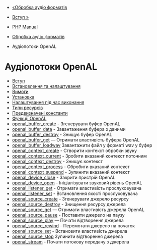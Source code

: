 - [«Обробка аудіо форматів](refs.utilspec.audio.md)
- [Вступ »](intro.openal.md)

- [PHP Manual](index.md)
- [Обробка аудіо форматів](refs.utilspec.audio.md)
- Аудіопотоки OpenAL

# Аудіопотоки OpenAL

- [Вступ](intro.openal.md)
- [Встановлення та налаштування](openal.setup.md)
- [Вимоги](openal.requirements.md)
- [Установка](openal.installation.md)
- [Налаштування під час виконання](openal.configuration.md)
- [Типи ресурсів](openal.resources.md)
- [Предвизначені константи](openal.constants.md)
- [Функції OpenAL](ref.openal.md)
- [openal_buffer_create](function.openal-buffer-create.md) -
Згенерувати буфер OpenAL
- [openal_buffer_data](function.openal-buffer-data.md) -
Завантаження буфера з даними
- [openal_buffer_destroy](function.openal-buffer-destroy.md) -
Знищує буфер OpenAL
- [openal_buffer_get](function.openal-buffer-get.md) — Отримати
властивість буфера OpenAL
- [openal_buffer_loadwav](function.openal-buffer-loadwav.md)
Завантажити файл у форматі wav у буфер
- [openal_context_create](function.openal-context-create.md) -
Створити контекст обробки звуку
- [openal_context_current](function.openal-context-current.md) -
Зробити вказаний контекст поточним
- [openal_context_destroy](function.openal-context-destroy.md) -
Знищує контекст
- [openal_context_process](function.openal-context-process.md) -
Обробити вказаний контекст
- [openal_context_suspend](function.openal-context-suspend.md) -
Зупинити вказаний контекст
- [openal_device_close](function.openal-device-close.md) -
Закрити пристрій OpenAL
- [openal_device_open](function.openal-device-open.md) -
Ініціалізувати звуковий рівень OpenAL
- [openal_listener_get](function.openal-listener-get.md) -
Отримати властивість прослуховувача
- [openal_listener_set](function.openal-listener-set.md) -
Встановлення якості прослуховувача
- [openal_source_create](function.openal-source-create.md) -
Згенерувати джерело ресурсу
- [openal_source_destroy](function.openal-source-destroy.md) -
Знищення ресурсу джерела
- [openal_source_get](function.openal-source-get.md) — Отримати
властивість джерела OpenAL
- [openal_source_pause](function.openal-source-pause.md) -
Поставити джерело на паузу
- [openal_source_play](function.openal-source-play.md) — Почати
відтворення джерела
- [openal_source_rewind](function.openal-source-rewind.md) -
Перемотати джерело на початок
- [openal_source_set](function.openal-source-set.md) -
Встановити властивість джерела
- [openal_source_stop](function.openal-source-stop.md)
Зупинити відтворення джерела
- [openal_stream](function.openal-stream.md) - Почати потокову
передачу з джерела
